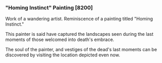 ### "Homing Instinct" Painting [8200]

Work of a wandering artist. Reminiscence of a painting titled "Homing Instinct."

This painter is said have captured the landscapes seen during the last moments of those welcomed into death's embrace.

The soul of the painter, and vestiges of the dead's last moments can be discovered by visiting the location depicted even now.